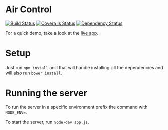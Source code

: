 Air Control
=======
[![Build Status][travis-image]][travis-url] [![Coveralls Status][coveralls-image]][coveralls-url] [![Dependency Status][daviddm-url]][daviddm-image]

For a quick demo, take a look at the [live app](http://nodecms.herokuapp.com).

# Setup

Just run `npm install` and that will handle installing all the dependencies and will also run `bower install`.

# Running the server

To run the server in a specific environment prefix the command with `NODE_ENV=`.

To start the server, run `node-dev app.js`.

[npm-image]: https://badge.fury.io/js/generator-kirby.png
[npm-url]: https://npmjs.org/package/generator-kirby

[travis-image]: https://travis-ci.org/ilanbiala/node-cms.svg?branch=master
[travis-url]: https://travis-ci.org/ilanbiala/node-cms

[coveralls-image]: https://coveralls.io/repos/ilanbiala/node-cms/badge.png?branch=master
[coveralls-url]: https://coveralls.io/r/ilanbiala/node-cms?branch=master

[daviddm-image]: https://david-dm.org/ilanbiala/node-cms
[daviddm-url]: https://david-dm.org/ilanbiala/node-cms.png?theme=shields.io
